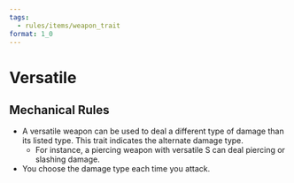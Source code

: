 ```yaml
---
tags:
  - rules/items/weapon_trait
format: 1_0
---
```

# Versatile

## Mechanical Rules

- A versatile weapon can be used to deal a different type of damage than its listed type. This trait indicates the alternate damage type.
	- For instance, a piercing weapon with versatile S can deal piercing or slashing damage. 
- You choose the damage type each time you attack.